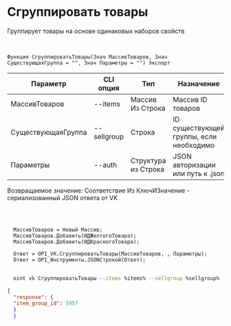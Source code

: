 ﻿---
sidebar_position: 7
---

# Сгруппировать товары
 Группирует товары на основе одинаковых наборов свойств


<br/>


`Функция СгруппироватьТовары(Знач МассивТоваров, Знач СуществующаяГруппа = "", Знач Параметры = "") Экспорт`

  | Параметр | CLI опция | Тип | Назначение |
  |-|-|-|-|
  | МассивТоваров | --items | Массив Из Строка | Массив ID товаров |
  | СуществующаяГруппа | --sellgroup | Строка | ID существующей группы, если необходимо |
  | Параметры | --auth | Структура из Строка | JSON авторизации или путь к .json |

  
  Возвращаемое значение:   Соответствие Из КлючИЗначение - сериализованный JSON ответа от VK

<br/>




```bsl title="Пример кода"
  
  МассивТоваров = Новый Массив;
  МассивТоваров.Добавить(ИДЖелтогоТовара);
  МассивТоваров.Добавить(ИДКрасногоТовара);
  
  Ответ = OPI_VK.СгруппироватьТовары(МассивТоваров, , Параметры);
  Ответ = OPI_Инструменты.JSONСтрокой(Ответ);
```
	


```sh title="Пример команды CLI"
    
  oint vk СгруппироватьТовары --items %items% --sellgroup %sellgroup% --auth %auth%

```

```json title="Результат"
{
  "response": {
  "item_group_id": 5957
  }
  }
```
